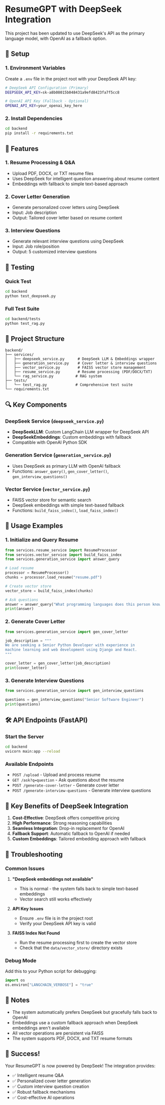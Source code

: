 # ResumeGPT with DeepSeek Integration

This project has been updated to use DeepSeek's API as the primary language model, with OpenAI as a fallback option.

## 🚀 Setup

### 1. Environment Variables

Create a `.env` file in the project root with your DeepSeek API key:

```bash
# DeepSeek API Configuration (Primary)
DEEPSEEK_API_KEY=sk-a8b08015b048431a9efd8423fa7f5cc8

# OpenAI API Key (Fallback - Optional)
OPENAI_API_KEY=your_openai_key_here
```

### 2. Install Dependencies

```bash
cd backend
pip install -r requirements.txt
```

## 🔧 Features

### 1. **Resume Processing & Q&A**
- Upload PDF, DOCX, or TXT resume files
- Uses DeepSeek for intelligent question answering about resume content
- Embeddings with fallback to simple text-based approach

### 2. **Cover Letter Generation**
- Generate personalized cover letters using DeepSeek
- Input: Job description
- Output: Tailored cover letter based on resume content

### 3. **Interview Questions**
- Generate relevant interview questions using DeepSeek
- Input: Job role/position
- Output: 5 customized interview questions

## 🧪 Testing

### Quick Test
```bash
cd backend
python test_deepseek.py
```

### Full Test Suite
```bash
cd backend/tests
python test_rag.py
```

## 📁 Project Structure

```
backend/
├── services/
│   ├── deepseek_service.py      # DeepSeek LLM & Embeddings wrapper
│   ├── generation_service.py    # Cover letter & interview questions
│   ├── vector_service.py        # FAISS vector store management
│   ├── resume_service.py        # Resume processing (PDF/DOCX/TXT)
│   └── rag_service.py          # RAG system
├── tests/
│   └── test_rag.py             # Comprehensive test suite
└── requirements.txt
```

## 🔍 Key Components

### DeepSeek Service (`deepseek_service.py`)
- **DeepSeekLLM**: Custom LangChain LLM wrapper for DeepSeek API
- **DeepSeekEmbeddings**: Custom embeddings with fallback
- Compatible with OpenAI Python SDK

### Generation Service (`generation_service.py`)
- Uses DeepSeek as primary LLM with OpenAI fallback
- Functions: `answer_query()`, `gen_cover_letter()`, `gen_interview_questions()`

### Vector Service (`vector_service.py`)
- FAISS vector store for semantic search
- DeepSeek embeddings with simple text-based fallback
- Functions: `build_faiss_index()`, `load_faiss_index()`

## 🚦 Usage Examples

### 1. Initialize and Query Resume
```python
from services.resume_service import ResumeProcessor
from services.vector_service import build_faiss_index
from services.generation_service import answer_query

# Load resume
processor = ResumeProcessor()
chunks = processor.load_resume("resume.pdf")

# Create vector store
vector_store = build_faiss_index(chunks)

# Ask questions
answer = answer_query("What programming languages does this person know?")
print(answer)
```

### 2. Generate Cover Letter
```python
from services.generation_service import gen_cover_letter

job_description = """
We are seeking a Senior Python Developer with experience in 
machine learning and web development using Django and React.
"""

cover_letter = gen_cover_letter(job_description)
print(cover_letter)
```

### 3. Generate Interview Questions
```python
from services.generation_service import gen_interview_questions

questions = gen_interview_questions("Senior Software Engineer")
print(questions)
```

## 🛠 API Endpoints (FastAPI)

### Start the Server
```bash
cd backend
uvicorn main:app --reload
```

### Available Endpoints
- `POST /upload` - Upload and process resume
- `GET /ask?q=question` - Ask questions about the resume
- `POST /generate-cover-letter` - Generate cover letter
- `POST /generate-interview-questions` - Generate interview questions

## 🎯 Key Benefits of DeepSeek Integration

1. **Cost-Effective**: DeepSeek offers competitive pricing
2. **High Performance**: Strong reasoning capabilities
3. **Seamless Integration**: Drop-in replacement for OpenAI
4. **Fallback Support**: Automatic fallback to OpenAI if needed
5. **Custom Embeddings**: Tailored embedding approach with fallback

## 🔧 Troubleshooting

### Common Issues

1. **"DeepSeek embeddings not available"**
   - This is normal - the system falls back to simple text-based embeddings
   - Vector search still works effectively

2. **API Key Issues**
   - Ensure `.env` file is in the project root
   - Verify your DeepSeek API key is valid

3. **FAISS Index Not Found**
   - Run the resume processing first to create the vector store
   - Check that the `data/vector_store/` directory exists

### Debug Mode
Add this to your Python script for debugging:
```python
import os
os.environ["LANGCHAIN_VERBOSE"] = "true"
```

## 📝 Notes

- The system automatically prefers DeepSeek but gracefully falls back to OpenAI
- Embeddings use a custom fallback approach when DeepSeek embeddings aren't available
- All vector operations are persistent via FAISS
- The system supports PDF, DOCX, and TXT resume formats

## 🎉 Success! 

Your ResumeGPT is now powered by DeepSeek! The integration provides:
- ✅ Intelligent resume Q&A
- ✅ Personalized cover letter generation  
- ✅ Custom interview question creation
- ✅ Robust fallback mechanisms
- ✅ Cost-effective AI operations
